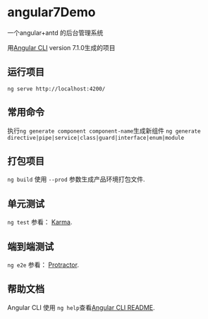 # angular7Demo
一个angular+antd 的后台管理系统

用[Angular CLI](https://github.com/angular/angular-cli) version 7.1.0生成的项目

## 运行项目
`
ng serve
http://localhost:4200/
`

## 常用命令

执行`ng generate component component-name`生成新组件
`ng generate directive|pipe|service|class|guard|interface|enum|module`

## 打包项目
`ng build`
使用 `--prod` 参数生成产品环境打包文件.

## 单元测试
`ng test`
参看： [Karma](https://karma-runner.github.io).

## 端到端测试
`ng e2e`
参看： [Protractor](http://www.protractortest.org/).

## 帮助文档
 Angular CLI 使用 `ng help`查看[Angular CLI README](https://github.com/angular/angular-cli/blob/master/README.md).
